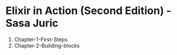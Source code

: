# Elixir in Action (Second Edition) - Sasa Juric

1. Chapter-1-First-Steps
2. Chapter-2-Building-blocks
